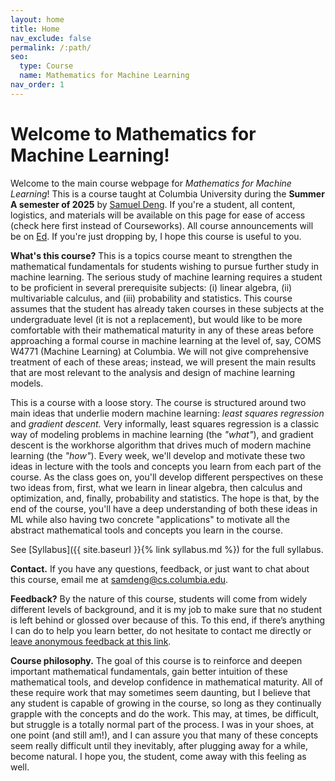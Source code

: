 ```yaml
---
layout: home
title: Home
nav_exclude: false
permalink: /:path/
seo:
  type: Course
  name: Mathematics for Machine Learning
nav_order: 1
---
```


# Welcome to Mathematics for Machine Learning!
Welcome to the main course webpage for *Mathematics for Machine Learning*! This is a course taught at Columbia University during the
**Summer A semester of 2025** by [Samuel Deng](https://samuel-deng.github.io/). If you're a student, all content, logistics, and materials will be available on
this page for ease of access (check here first instead of Courseworks). All course announcements will be on [Ed](https://edstem.org/us/courses/79370/discussion). If you're just dropping by, I hope this course is useful to you.

**What's this course?** This is a topics course meant to strengthen the mathematical fundamentals for students wishing to
pursue further study in machine learning. The serious study of machine learning requires a student
to be proficient in several prerequisite subjects: (i) linear algebra, (ii) multivariable calculus, and
(iii) probability and statistics. This course assumes that the student has already taken courses
in these subjects at the undergraduate level (it is not a replacement), but would like to be more
comfortable with their mathematical maturity in any of these areas before approaching a formal
course in machine learning at the level of, say, COMS W4771 (Machine Learning) at Columbia. We will not give 
comprehensive treatment of each of these areas; instead, we will present the main results that are most relevant to 
the analysis and design of machine learning models.

This is a course with a loose story. The course is structured around two main ideas that underlie modern machine learning: 
*least squares regression* and *gradient descent.* Very informally, least squares regression is a classic way of modeling
problems in machine learning (the *"what"*), and gradient descent is the workhorse algorithm that drives much of modern
machine learning (the *"how"*). Every week, we'll develop and motivate these two ideas in lecture with the tools and
concepts you learn from each part of the course. As the class goes on, you'll develop different perspectives on these two
ideas from, first, what we learn in linear algebra, then calculus and optimization, and, finally, probability and
statistics. The hope is that, by the end of the course, you'll have a deep understanding of both these ideas in ML while
also having two concrete "applications" to motivate all the abstract mathematical tools and concepts you learn in the course.

See [Syllabus]({{ site.baseurl }}{% link syllabus.md %}) for the full syllabus.
 
**Contact.** If you have any questions, feedback, or just want to chat about this course, email me at [samdeng@cs.columbia.edu](mailto:samdeng@cs.columbia.edu).

**Feedback?** By the nature of this course, students will come from widely different levels of background, and it
is my job to make sure that no student is left behind or glossed over because of this. To this end,
if there’s anything I can do to help you learn better, do not hesitate to contact me directly or [leave anonymous
feedback at this link](https://forms.gle/69VUPBKcma283wre7).

**Course philosophy.** The goal of this course is to reinforce and deepen important mathematical fundamentals, gain
better intuition of these mathematical tools, and develop confidence in mathematical maturity. All
of these require work that may sometimes seem daunting, but I believe that any student is capable
of growing in the course, so long as they continually grapple with the concepts and do the work.
This may, at times, be difficult, but struggle is a totally normal part of the process. I was in your
shoes, at one point (and still am!), and I can assure you that many of these concepts seem really
difficult until they inevitably, after plugging away for a while, become natural. I hope you, the
student, come away with this feeling as well.